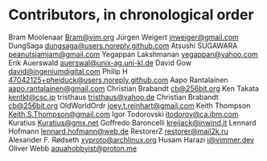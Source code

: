 # Contributors, in chronological order

Bram Moolenaar <Bram@vim.org>
Jürgen Weigert <jnweiger@gmail.com>
DungSaga <dungsaga@users.noreply.github.com>
Atsushi SUGAWARA <peanutsjamjam@gmail.com>
Yegappan Lakshmanan <yegappan@yahoo.com>
Erik Auerswald <auerswal@unix-ag.uni-kl.de>
David Gow <david@ingeniumdigital.com>
Philip H <47042125+pheiduck@users.noreply.github.com>
Aapo Rantalainen <aapo.rantalainen@gmail.com>
Christian Brabandt <cb@256bit.org>
Ken Takata <kentkt@csc.jp>
tristhaus <tristhaus@yahoo.de>
Christian Brabandt <cb@256bit.org>
OldWorldOrdr <joey.t.reinhart@gmail.com>
Keith Thompson <Keith.S.Thompson@gmail.com>
Igor Todorovski <itodorov@ca.ibm.com>
Kuratius <Kuratius@gmx.net>
Goffredo Baroncelli <kreijack@inwind.it>
Lennard Hofmann <lennard.hofmann@web.de>
RestorerZ <restorer@mail2k.ru>
Alexander F. Rødseth <xyproto@archlinux.org>
Husam Harazi <i@vimmer.dev>
Oliver Webb <aquahobbyist@proton.me>
